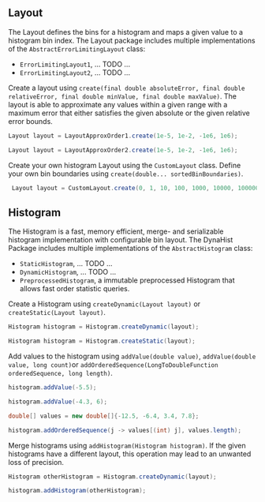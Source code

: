 ## Layout

The Layout defines the bins for a histogram and maps a given value to a histogram bin index. The Layout package includes 
multiple implementations of the `AbstractErrorLimitingLayout` class:
- `ErrorLimitingLayout1`, ... TODO ...
- `ErrorLimitingLayout2`, ... TODO ...

Create a layout using `create(final double absoluteError, final double relativeError, final double minValue, final double maxValue)`.
The layout is able to approximate any values within a given range with a maximum error that either satisfies the given absolute or the given relative error bounds.

``` java
Layout layout = LayoutApproxOrder1.create(1e-5, 1e-2, -1e6, 1e6);
```

``` java
Layout layout = LayoutApproxOrder2.create(1e-5, 1e-2, -1e6, 1e6);
```

Create your own histogram Layout using the `CustomLayout` class. Define your own bin boundaries using `create(double... sortedBinBoundaries)`.

``` java
 Layout layout = CustomLayout.create(0, 1, 10, 100, 1000, 10000, 1000000);
````  

## Histogram

The Histogram is a fast, memory efficient, merge- and serializable histogram implementation with configurable bin layout.
The DynaHist Package includes multiple implementations of the `AbstractHistogram` class:
- `StaticHistogram`, ... TODO ...
- `DynamicHistogram`, ... TODO ...
- `PreprocessedHistogram`, a immutable preprocessed Histogram that allows fast order statistic queries.

Create a Histogram using `createDynamic(Layout layout)` or `createStatic(Layout layout)`.

``` java 
Histogram histogram = Histogram.createDynamic(layout);
```

``` java 
Histogram histogram = Histogram.createStatic(layout);
```

Add values to the histogram using `addValue(double value)`, `addValue(double value, long count)`or `addOrderedSequence(LongToDoubleFunction orderedSequence, long length)`.

``` java
histogram.addValue(-5.5);
```

``` java
histogram.addValue(-4.3, 6);
```

``` java
double[] values = new double[]{-12.5, -6.4, 3.4, 7.8};

histogram.addOrderedSequence(j -> values[(int) j], values.length);
```

Merge histograms using `addHistogram(Histogram histogram)`. If the given histograms have a different layout, this operation may lead to an unwanted loss of precision.

``` java
Histogram otherHistogram = Histogram.createDynamic(layout);

histogram.addHistogram(otherHistogram);
```

